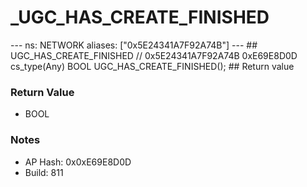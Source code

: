 # _UGC_HAS_CREATE_FINISHED

--- ns: NETWORK aliases: ["0x5E24341A7F92A74B"] --- ## UGC_HAS_CREATE_FINISHED  // 0x5E24341A7F92A74B 0xE69E8D0D cs_type(Any) BOOL UGC_HAS_CREATE_FINISHED();  ## Return value

### Return Value
* BOOL

### Notes
* AP Hash: 0x0xE69E8D0D
* Build: 811

